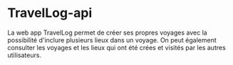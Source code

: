 # TravelLog-api
La web app TravelLog permet de créer ses propres voyages avec la possibilité d'inclure plusieurs lieux dans un voyage. On peut également consulter les voyages et les lieux qui ont été crées et visités par les autres utilisateurs. 
